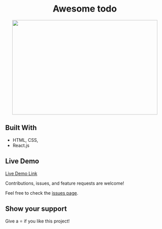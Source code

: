 <h1 align="center"> Awesome todo </h1>

<p align="center">
  <img width="460" height="300" src="https://media.giphy.com/media/CbZ5jIX5QMSIW9hZaa/giphy.gif">
</p>


## Built With

- HTML, CSS,
- React.js

## Live Demo

[Live Demo Link](https://vlads-todo.herokuapp.com/)


Contributions, issues, and feature requests are welcome!

Feel free to check the [issues page](issues/).

## Show your support

Give a ⭐️ if you like this project!

